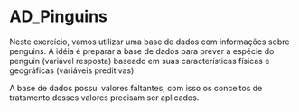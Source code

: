 # AD_Pinguins

Neste exercício, vamos utilizar uma base de dados com informações sobre penguins. A idéia é preparar a base de dados para prever a espécie do penguin (variável resposta) baseado em suas características físicas e geográficas (variáveis preditivas).

A base de dados possui valores faltantes, com isso os conceitos de tratamento desses valores precisam ser aplicados.
